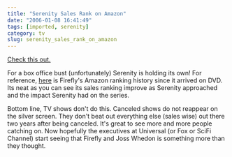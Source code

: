 ```yaml
---
title: "Serenity Sales Rank on Amazon"
date: "2006-01-08 16:41:49"
tags: [imported, serenity]
category: tv
slug: serenity_sales_rank_on_amazon
---
```


<a title="Serenity Rank" href="http://www.fireflyfans.net/amazonserenity.asp">Check this out.</a>

For a box office bust (unfortunately) Serenity is holding its own! For reference, <a title="Firefly Rank" href="http://www.fireflyfans.net/amazon.asp">here</a> is Firefly's Amazon ranking history since it arrived on DVD. Its neat as you can see its sales ranking improve as Serenity approached and the impact Serenity had on the series.

Bottom line, TV shows don't do this. Canceled shows do not reappear on the silver screen. They don't beat out everything else (sales wise) out there two years after being canceled. It's great to see more and more people catching on. Now hopefully the executives at Universal (or Fox or SciFi Channel) start seeing that Firefly and Joss Whedon is something more than they thought.
